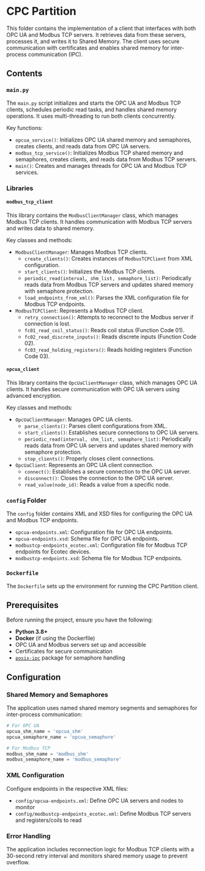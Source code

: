 # CPC Partition

This folder contains the implementation of a client that interfaces with both OPC UA and Modbus TCP servers. It retrieves data from these servers, processes it, and writes it to Shared Memory. The client uses secure communication with certificates and enables shared memory for inter-process communication (IPC).

## Contents

### `main.py`

The `main.py` script initializes and starts the OPC UA and Modbus TCP clients, schedules periodic read tasks, and handles shared memory operations. It uses multi-threading to run both clients concurrently.

Key functions:
- `opcua_service()`: Initializes OPC UA shared memory and semaphores, creates clients, and reads data from OPC UA servers.
- `modbus_tcp_service()`: Initializes Modbus TCP shared memory and semaphores, creates clients, and reads data from Modbus TCP servers.
- `main()`: Creates and manages threads for OPC UA and Modbus TCP services.

### Libraries

#### `modbus_tcp_client`

This library contains the `ModbusClientManager` class, which manages Modbus TCP clients. It handles communication with Modbus TCP servers and writes data to shared memory.

Key classes and methods:
- `ModbusClientManager`: Manages Modbus TCP clients.
  - `create_clients()`: Creates instances of `ModbusTCPClient` from XML configuration.
  - `start_clients()`: Initializes the Modbus TCP clients.
  - `periodic_read(interval, shm_list, semaphore_list)`: Periodically reads data from Modbus TCP servers and updates shared memory with semaphore protection.
  - `load_endpoints_from_xml()`: Parses the XML configuration file for Modbus TCP endpoints.
- `ModbusTCPClient`: Represents a Modbus TCP client.
  - `retry_connection()`: Attempts to reconnect to the Modbus server if connection is lost.
  - `fc01_read_coil_status()`: Reads coil status (Function Code 01).
  - `fc02_read_discrete_inputs()`: Reads discrete inputs (Function Code 02).
  - `fc03_read_holding_registers()`: Reads holding registers (Function Code 03).

#### `opcua_client`

This library contains the `OpcUaClientManager` class, which manages OPC UA clients. It handles secure communication with OPC UA servers using advanced encryption.

Key classes and methods:
- `OpcUaClientManager`: Manages OPC UA clients.
  - `parse_clients()`: Parses client configurations from XML.
  - `start_clients()`: Establishes secure connections to OPC UA servers.
  - `periodic_read(interval, shm_list, semaphore_list)`: Periodically reads data from OPC UA servers and updates shared memory with semaphore protection.
  - `stop_clients()`: Properly closes client connections.
- `OpcUaClient`: Represents an OPC UA client connection.
  - `connect()`: Establishes a secure connection to the OPC UA server.
  - `disconnect()`: Closes the connection to the OPC UA server.
  - `read_value(node_id)`: Reads a value from a specific node.

### `config` Folder

The `config` folder contains XML and XSD files for configuring the OPC UA and Modbus TCP endpoints.

- `opcua-endpoints.xml`: Configuration file for OPC UA endpoints.
- `opcua-endpoints.xsd`: Schema file for OPC UA endpoints.
- `modbustcp-endpoints_ecotec.xml`: Configuration file for Modbus TCP endpoints for Ecotec devices.
- `modbustcp-endpoints.xsd`: Schema file for Modbus TCP endpoints.

### `Dockerfile`

The `Dockerfile` sets up the environment for running the CPC Partition client.

## Prerequisites

Before running the project, ensure you have the following:

- **Python 3.8+**
- **Docker** (if using the Dockerfile)
- OPC UA and Modbus servers set up and accessible
- Certificates for secure communication
- [`posix-ipc`](https://github.com/osvenskan/posix_ipc) package for semaphore handling

## Configuration

### Shared Memory and Semaphores

The application uses named shared memory segments and semaphores for inter-process communication:

```python
# For OPC UA
opcua_shm_name = 'opcua_shm'
opcua_semaphore_name = 'opcua_semaphore'

# For Modbus TCP
modbus_shm_name = 'modbus_shm'
modbus_semaphore_name = 'modbus_semaphore'
```

### XML Configuration

Configure endpoints in the respective XML files:

- `config/opcua-endpoints.xml`: Define OPC UA servers and nodes to monitor
- `config/modbustcp-endpoints_ecotec.xml`: Define Modbus TCP servers and registers/coils to read

### Error Handling

The application includes reconnection logic for Modbus TCP clients with a 30-second retry interval and monitors shared memory usage to prevent overflow.